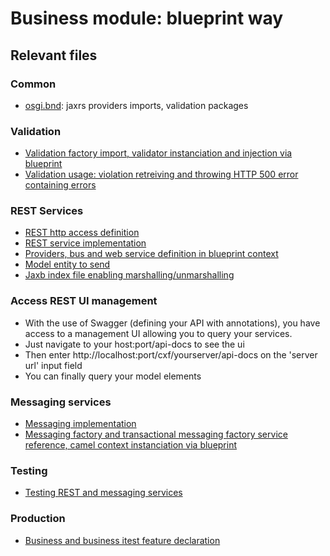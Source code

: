 # Business module: blueprint way

## Relevant files
### Common
* [osgi.bnd](https://github.com/OsgiliathEnterprise/net.osgiliath.parent/blob/master/net.osgiliath.samples/net.osgiliath.hello/net.osgiliath.hello.business/net.osgiliath.hello.business.impl.blueprint/osgi.bnd): jaxrs providers imports, validation packages

### Validation
* [Validation factory import, validator instanciation and injection via blueprint](https://github.com/OsgiliathEnterprise/net.osgiliath.parent/blob/master/net.osgiliath.samples/net.osgiliath.hello/net.osgiliath.hello.business/net.osgiliath.hello.business.impl.blueprint/src/main/resources/OSGI-INF/blueprint/business.osgi-context.xml)
* [Validation usage: violation retreiving and throwing HTTP 500 error containing errors](https://github.com/OsgiliathEnterprise/net.osgiliath.parent/blob/master/net.osgiliath.samples/net.osgiliath.hello/net.osgiliath.hello.business/net.osgiliath.hello.business.impl.blueprint/src/main/java/net/osgiliath/hello/business/impl/services/impl/HelloServiceJaxRS.java)

### REST Services
* [REST http access definition](https://github.com/OsgiliathEnterprise/net.osgiliath.parent/blob/master/net.osgiliath.samples/net.osgiliath.hello/net.osgiliath.hello.business/net.osgiliath.hello.business.impl.blueprint/src/main/java/net/osgiliath/hello/business/impl/HelloServiceJaxRS.java)
* [REST service implementation](https://github.com/OsgiliathEnterprise/net.osgiliath.parent/blob/master/net.osgiliath.samples/net.osgiliath.hello/net.osgiliath.hello.business/net.osgiliath.hello.business.impl.blueprint/src/main/java/net/osgiliath/hello/business/impl/services/impl/JpaHelloServiceJaxRS.java)
* [Providers, bus and web service definition in blueprint context](https://github.com/OsgiliathEnterprise/net.osgiliath.parent/blob/master/net.osgiliath.samples/net.osgiliath.hello/net.osgiliath.hello.business/net.osgiliath.hello.business.impl.blueprint/src/main/resources/OSGI-INF/blueprint/business.osgi-context.xml)
* [Model entity to send](https://github.com/OsgiliathEnterprise/net.osgiliath.parent/blob/master/net.osgiliath.samples/net.osgiliath.hello/net.osgiliath.hello.business/net.osgiliath.hello.business.spi/src/main/java/net/osgiliath/hello/business/model/Hellos.java)
* [Jaxb index file enabling marshalling/unmarshalling](https://github.com/OsgiliathEnterprise/net.osgiliath.parent/blob/master/net.osgiliath.samples/net.osgiliath.hello/net.osgiliath.hello.business/net.osgiliath.hello.business.spi/src/main/java/net/osgiliath/hello/business/model/jaxb.index)

### Access REST UI management
* With the use of Swagger (defining your API with annotations), you have access to a management UI allowing you to query your services.
* Just navigate to your host:port/api-docs to see the ui
* Then enter http://localhost:port/cxf/yourserver/api-docs on the 'server url' input field
* You can finally query your model elements  

### Messaging services
* [Messaging implementation](https://github.com/OsgiliathEnterprise/net.osgiliath.parent/blob/master/net.osgiliath.samples/net.osgiliath.hello/net.osgiliath.hello.business/net.osgiliath.hello.business.impl.blueprint/src/main/java/net/osgiliath/hello/business/impl/services/impl/HelloServiceJMS.java)
* [Messaging factory and transactional messaging factory service reference, camel context instanciation via blueprint](https://github.com/OsgiliathEnterprise/net.osgiliath.parent/blob/master/net.osgiliath.samples/net.osgiliath.hello/net.osgiliath.hello.business/net.osgiliath.hello.business.impl.blueprint/src/main/resources/OSGI-INF/blueprint/business.osgi-context.xml)

### Testing
* [Testing REST and messaging services](https://github.com/OsgiliathEnterprise/net.osgiliath.parent/blob/master/net.osgiliath.samples/net.osgiliath.hello/net.osgiliath.hello.business/net.osgiliath.hello.business.impl.blueprint/src/it/java/net/osgiliath/hello/business/impl/services/impl/itests/ITHelloServiceJaxRS.java)

### Production
* [Business and business itest feature declaration](https://github.com/OsgiliathEnterprise/net.osgiliath.parent/blob/master/net.osgiliath.samples/net.osgiliath.hello/net.osgiliath.hello.features/src/main/resources/net.osgiliath.hello.features.xml)

